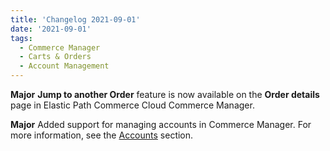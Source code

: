 ```yaml
---
title: 'Changelog 2021-09-01'
date: '2021-09-01'
tags:
  - Commerce Manager
  - Carts & Orders
  - Account Management
---
```

**Major** **Jump to another Order** feature is now available on the **Order details** page in Elastic Path Commerce Cloud Commerce Manager.

**Major** Added support for managing accounts in Commerce Manager. For more information, see the [Accounts](/docs/commerce-cloud/accounts/accounts) section.
